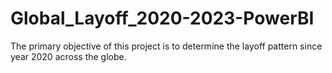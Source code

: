 # Global_Layoff_2020-2023-PowerBI
The primary objective of this project is to determine the layoff pattern since year 2020 across the globe. 
